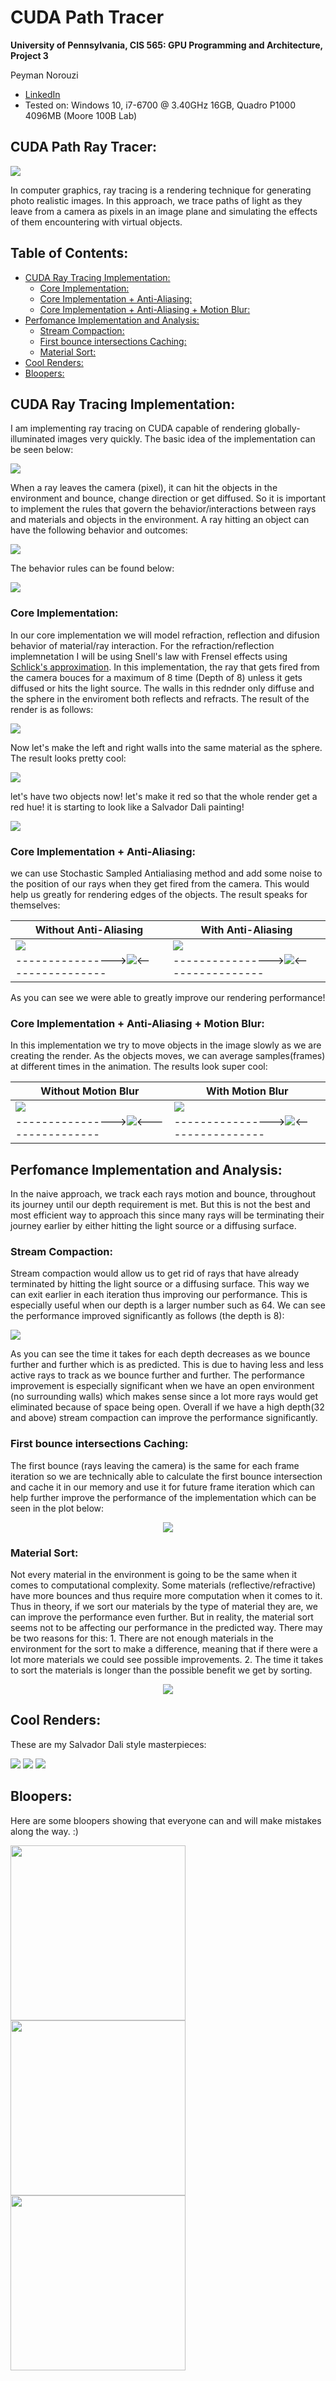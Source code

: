 CUDA Path Tracer
================

**University of Pennsylvania, CIS 565: GPU Programming and Architecture, Project 3**

Peyman Norouzi
* [LinkedIn](https://www.linkedin.com/in/peymannorouzi)
* Tested on: Windows 10, i7-6700 @ 3.40GHz 16GB, Quadro P1000 4096MB (Moore 100B Lab)


## CUDA Path Ray Tracer:

![](img/w_MB.png)

In computer graphics, ray tracing is a rendering technique for generating photo realistic images. In this approach, we trace paths of light as they leave from a camera as pixels in an image plane and simulating the effects of them encountering with virtual objects. 


## Table of Contents:

- [CUDA Ray Tracing Implementation:](#cuda-ray-tracing-implementation-)
  * [Core Implementation:](#core-implementation-)
  * [Core Implementation + Anti-Aliasing:](#core-implementation---anti-aliasing-)
  * [Core Implementation + Anti-Aliasing + Motion Blur:](#core-implementation---anti-aliasing---motion-blur-)
- [Perfomance Implementation and Analysis:](#perfomance-implementation-and-analysis-)
  * [Stream Compaction:](#stream-compaction-)
  * [First bounce intersections Caching:](#first-bounce-intersections-caching-)
  * [Material Sort:](#material-sort-)
- [Cool Renders:](#cool-renders-)
- [Bloopers:](#bloopers-)


## CUDA Ray Tracing Implementation:

I am implementing ray tracing on CUDA capable of rendering globally-illuminated images very quickly. The basic idea of the implementation can be seen below:

![](img/1280px-Ray_trace_diagram.svg.png)

When a ray leaves the camera (pixel), it can hit the objects in the environment and bounce, change direction or get diffused. So it is important to implement the rules that govern the behavior/interactions between rays and materials and objects in the environment. A ray hitting an object can have the following behavior and outcomes: 

![](img/beh_img.png)

The behavior rules can be found below: 

![](img/Ray_Tracing_Illustration_First_Bounce.png)


### Core Implementation:

In our core implementation we will model refraction, reflection and difusion behavior of material/ray interaction. For the refraction/reflection implemnetation I will be using Snell's law with Frensel effects using [Schlick's approximation](https://en.wikipedia.org/wiki/Schlick's_approximation). In this implementation, the ray that gets fired from the camera bouces for a maximum of 8 time (Depth of 8) unless it gets diffused or hits the light source. The walls in this rednder only diffuse and the sphere in the enviroment both reflects and refracts. The result of the render is as follows:

![](img/Basic_core.png)

Now let's make the left and right walls into the same material as the sphere. The result looks pretty cool:

![](img/Basic_m.png)

let's have two objects now! let's make it red so that the whole render get a red hue! it is starting to look like a Salvador Dali painting!

![](img/Basis_2.png)

### Core Implementation + Anti-Aliasing:

we can use Stochastic Sampled Antialiasing method and add some noise to the position of our rays when they get fired from the camera. This would help us greatly for rendering edges of the objects. The result speaks for themselves:

| Without Anti-Aliasing | With Anti-Aliasing |
| ------------- | ----------- |
| ![](img/wo_AA.png)  | ![](img/w_AA.png) |
| ---------------->![](img/wo_AA_Z.png)<---------------- | ---------------->![](img/w_AA_Z.png)<----------------|

As you can see we were able to greatly improve our rendering performance!

### Core Implementation + Anti-Aliasing + Motion Blur:

In this implementation we try to move objects in the image slowly as we are creating the render. As the objects moves, we can average samples(frames) at different times in the animation. The results look super cool:

| Without Motion Blur | With Motion Blur |
| ------------- | ----------- |
| ![](img/wo_MB.png)  | ![](img/w_MB.png) |
| ---------------->![](img/wo_MB_Z.png)<---------------- | ---------------->![](img/w_MB_Z.png)<----------------|


## Perfomance Implementation and Analysis:

In the naive approach, we track each rays motion and bounce, throughout its journey until our depth requirement is met. But this is not the best and most efficient way to approach this since many rays will be terminating their journey earlier by either hitting the light source or a diffusing surface.

### Stream Compaction: 

Stream compaction would allow us to get rid of rays that have already terminated by hitting the light source or a diffusing surface. This way we can exit earlier in each iteration thus improving our performance. This is especially useful when our depth is a larger number such as 64. We can see the performance improved significantly as follows (the depth is 8):

![](img/SC.png)

As you can see the time it takes for each depth decreases as we bounce further and further which is as predicted. This is due to having less and less active rays to track as we bounce further and further. The performance improvement is especially significant when we have an open environment (no surrounding walls) which makes sense since a lot more rays would get eliminated because of space being open. Overall if we have a high depth(32 and above) stream compaction can improve the performance significantly. 


### First bounce intersections Caching:

The first bounce (rays leaving the camera) is the same for each frame iteration so we are technically able to calculate the first bounce intersection and cache it in our memory and use it for future frame iteration which can help further improve the performance of the implementation which can be seen in the plot below: 

<p align="center">
  <img src="img/Cache.png">
</p>


### Material Sort:

Not every material in the environment is going to be the same when it comes to computational complexity. Some materials (reflective/refractive) have more bounces and thus require more computation when it comes to it. Thus in theory, if we sort our materials by the type of material they are, we can improve the performance even further. But in reality, the material sort seems not to be affecting our performance in the predicted way. There may be two reasons for this: 1. There are not enough materials in the environment for the sort to make a difference, meaning that if there were a lot more materials we could see possible improvements. 2. The time it takes to sort the materials is longer than the possible benefit we get by sorting. 

<p align="center">
  <img src="img/MS.png">
</p>


## Cool Renders:

These are my Salvador Dali style masterpieces:

![](img/final4.png)
![](img/final3.png)
![](img/final.png)


## Bloopers:

Here are some bloopers showing that everyone can and will make mistakes along the way. :)

<img src="img/blooper_MB.png" width="280"> <img src="img/blooper_refract.PNG" width="280"> <img src="img/blooper_refract2.PNG" width="280">
